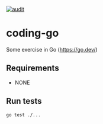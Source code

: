 [![audit](https://github.com/fedor-malyshkin/coding-go-blockchain/workflows/audit/badge.svg)](https://github.com/fedor-malyshkin/coding-go-blockchain/actions/workflows/audit.yml)

# coding-go
Some exercise in Go (https://go.dev/) 

## Requirements

* NONE

## Run tests

```sh
go test ./...
```
